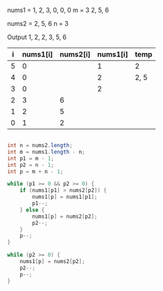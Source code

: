 
nums1 = 1, 2, 3, 0, 0, 0 
m = 3
2, 5, 6

nums2 = 2, 5, 6
n = 3

Output
1, 2, 2, 3, 5, 6





| i   | nums1[i] | nums2[i] | nums1[i] | temp |
| --- | -------- | -------- | -------- | ---- |
| 5   | 0        |          | 1        | 2    |
| 4   | 0        |          | 2        | 2, 5 |
| 3   | 0        |          | 2        |      |
| 2   | 3        | 6        |          |      |
| 1   | 2        | 5        |          |      |
| 0   | 1        | 2        |          |      |

```java

int n = nums2.length;
int m = nums1.length - n;
int p1 = m - 1; 
int p2 = n - 1; 
int p = m + n - 1;

while (p1 >= 0 && p2 >= 0) {
	if (nums1[p1] > nums2[p2]) {
		nums1[p] = nums1[p1];
		p1--;
	} else {
		nums1[p] = nums2[p2];
		p2--;
	}
	p--;	
}

while (p2 >= 0) {
	nums1[p] = nums2[p2];
	p2--;
	p--;
}
```
